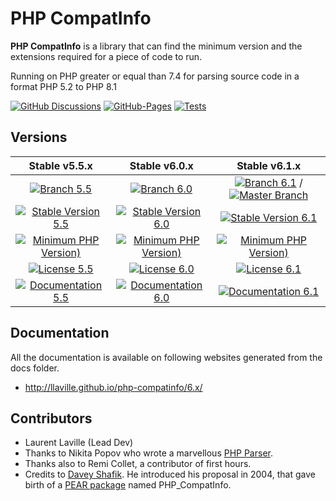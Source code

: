 # PHP CompatInfo

**PHP CompatInfo** is a library that can find the minimum version and the extensions required for a piece of code to run.

Running on PHP greater or equal than 7.4 for parsing source code in a format PHP 5.2 to PHP 8.1

[![GitHub Discussions](https://img.shields.io/github/discussions/llaville/php-compatinfo)](https://github.com/llaville/php-compatinfo/discussions) 
[![GitHub-Pages](https://github.com/llaville/php-compatinfo/actions/workflows/gh-pages.yml/badge.svg)](https://github.com/llaville/php-compatinfo/actions/workflows/gh-pages.yml) 
[![Tests](https://github.com/llaville/php-compatinfo/actions/workflows/php-tests.yaml/badge.svg)](https://github.com/llaville/php-compatinfo/actions/workflows/php-tests.yaml) 

## Versions

|  Stable v5.5.x  |  Stable v6.0.x  |  Stable v6.1.x  |
|:---------------:|:---------------:|:---------------:|
| [![Branch 5.5](https://img.shields.io/badge/branch-5.5-orange)](https://github.com/llaville/php-compatinfo/tree/5.5) | [![Branch 6.0](https://img.shields.io/badge/branch-6.0-orange)](https://github.com/llaville/php-compatinfo/tree/6.0) | [![Branch 6.1](https://img.shields.io/badge/branch-6.1-orange)](https://github.com/llaville/php-compatinfo/tree/6.1) / [![ Master Branch](https://img.shields.io/badge/branch-master-orange)](https://github.com/llaville/php-compatinfo/) |
| [![Stable Version 5.5](https://img.shields.io/badge/packagist-v5.5.6-blue)](https://packagist.org/packages/bartlett/php-compatinfo) | [![Stable Version 6.0](https://img.shields.io/badge/packagist-v6.0.4-blue)](https://packagist.org/packages/bartlett/php-compatinfo) | [![Stable Version 6.1](https://img.shields.io/badge/packagist-v6.1.2-blue)](https://packagist.org/packages/bartlett/php-compatinfo) |
| [![Minimum PHP Version)](https://img.shields.io/packagist/php-v/bartlett/php-compatinfo/5.5.6)](https://www.php.net/supported-versions.php) | [![Minimum PHP Version)](https://img.shields.io/packagist/php-v/bartlett/php-compatinfo/6.0.4)](https://www.php.net/supported-versions.php) | [![Minimum PHP Version)](https://img.shields.io/packagist/php-v/bartlett/php-compatinfo/6.1.2)](https://www.php.net/supported-versions.php) |
| [![License 5.5](https://img.shields.io/packagist/l/bartlett/php-compatinfo)](https://github.com/llaville/php-compatinfo/blob/5.5/LICENSE) | [![License 6.0](https://img.shields.io/packagist/l/bartlett/php-compatinfo)](https://github.com/llaville/php-compatinfo/blob/6.0/LICENSE) | [![License 6.1](https://img.shields.io/packagist/l/bartlett/php-compatinfo)](https://github.com/llaville/php-compatinfo/blob/6.1/LICENSE) |
| [![Documentation 5.5](https://img.shields.io/badge/documentation-v5.5-green)](http://bartlett.laurent-laville.org/php-compatinfo/) | [![Documentation 6.0](https://img.shields.io/badge/documentation-v6.0-green)](https://github.com/llaville/php-compatinfo/tree/6.0/docs) | [![Documentation 6.1](https://img.shields.io/badge/documentation-v6.1-green)](https://github.com/llaville/php-compatinfo/tree/6.1/docs) |

## Documentation

All the documentation is available on following websites generated from the docs folder.

- <http://llaville.github.io/php-compatinfo/6.x/>

## Contributors

* Laurent Laville (Lead Dev)
* Thanks to Nikita Popov who wrote a marvellous [PHP Parser](https://github.com/nikic/PHP-Parser).
* Thanks also to Remi Collet, a contributor of first hours.
* Credits to [Davey Shafik](https://github.com/dshafik). He introduced his proposal in 2004, that gave birth of a [PEAR package](http://pear.php.net/package/PHP_CompatInfo) named PHP_CompatInfo.
